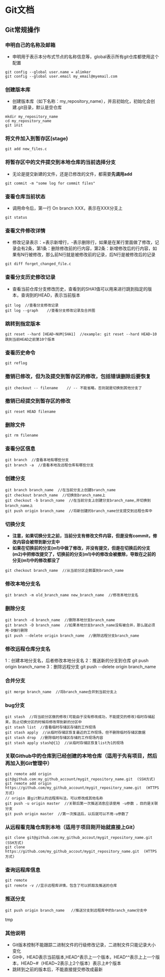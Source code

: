 # Git文档
## Git常规操作
### 申明自己的名称及邮箱
- 申明用于表示本分布式节点的名称信息等，global表示所有git仓库都使用这个配置
``` shell
git config --global user.name = alimker  
git config --global user.email my_email@myemail.com
```

### 创建版本库
- 创建版本库（如下名称：my_repository_name），并且初始化，初始化会创建.git目录，默认是空仓库
``` shell
mkdir my_repository_name
cd my_repository_name
git init
```

### 将文件加入到暂存区(stage)
``` shell
git add new_files.c
```

### 将暂存区中的文件提交到**本地仓库**的当前选择分支
- 无论是提交新建的文件，还是已修改的文件，都需要**先调用add**
``` shell
git commit -m "some log for commit files"
```

### 查看仓库当前状态
- 调用命令后，第一行 On branch XXX，表示在XXX分支上
``` shell
git status
```

### 查看文件修改详情
- 修改记录表示：+表示新增行，-表示删除行，如果是在某行里面做了修改，记录会有2条，第1条：删除修改前的行内容，第2条：新增修改后的行内容，如果有N行被修改，那么前N行就是被修改前的记录，后N行是被修改后的记录
``` shell
git diff forget_changed_file.c
```

### 查看分支历史修改记录
- 查看当前仓库分支修改历史，查看到的SHA1值可以用来进行跳到指定的版本，查询到的HEAD，表示当前版本
``` shell
git log  //查看分支修改记录
git log --graph    //查看分支修改记录及合并图
```

### 跳转到指定版本
``` shell
git reset --hard [HEAD~NUM|SHA1]  //example: git reset --hard HEAD~10 跳到当前HEAD之前第10个版本
```

### 查看历史命令
``` shell
git reflog
```

### 撤销已修改，但为及提交到暂存区的修改，包括错误删除后要恢复
``` shell
git checkout -- filename    // -- 不能省略，否则就是切换到其他分支了
```

### 撤销已经提交到暂存区的修改
``` shell
git reset HEAD filename
```

### 删除文件
``` shell
git rm filename
```

### 查看分区信息
``` shell
git branch  //查看本地有哪些分支
git branch -a  //查看本地及远程仓库有哪些分支
```

### 创建分支
``` shell
git branch branch_name  //在当前分支上创建branch_name
git checkout branch_name  //切换到branch_name上
git checkout -b branch_name  //在当前分支上创建分支branch_name,并切换到branch_name上
git push origin branch_name  //将新创建的branch_name分支提交到远程仓库中
```
### 切换分支
- **注意，如果切换分支之前，当前分支有修改文件内容，但是没有commit，修改内容会被带到新分支中**
- **如果在切换前的分支(m1)中做了修改，并没有提交，但是在切换后的分支(m2)中把修改提交了，切换前的分支(m1)中的修改会被撤除，导致在之前的分支(m1)中的修改都没了**
``` shell
git checkout branch_name  //从当前分区企鹅蛋到branch_name
```
### 修改本地分支名
``` shell
git branch -m old_branch_name new_branch_name  //修改本地分支名
```

### 删除分支
``` shell
git branch -d branch_name  //删除本地分支branch_name
git branch -D branch_name  //如果本地分支branch_name没有被合并，那么就必须用-D强行删除
git push --delete origin branch_name  //删除远程分支branch_name
```

### 修改远程仓库分支名
1：创建本地分支名，后者修改本地分支名
2：推送新的分支到仓库 git push origin branch_name
3：删除远程分支 git push --delete origin branch_name

### 合并分支
``` shell
git merge branch_name  //将branch_name合并到当前分支上
```

### bug分支
``` shell
git stash  //将当前分区做的修改(可能由于没有修改成功，不能提交的修改)临时存储起来，防止切换分区的时候将修改带到新的分区中
git stash list  //查看临时存储区存储的工作现场
git stash apply  //从临时存储区恢复最近的工作现场，但不删除临时存储区数据
git stash drop  //删除临时存储区存储的工作现场内容
git stash apply stash@{1}  //从临时存储区恢复list为1的现场
```

### 关联Github中的仓库到已经创建的本地仓库（适用于先有项目，然后再加入到Git管理中）
``` shell
git remote add origin git@github.com:my_github_account/mygit_repository_name.git  (SSH方式)
git remote add origin https://github.com/my_github_account/mygit_repository_name.git  (HTTPS方式)
// origin 是git默认的远程库叫法，可以修改成其他名称
git push -u origin master  //关联后第一次推送消息应该使用 -u参数 ，目的是关联分支
git push origin master  //第一次推送后，以后就可以不用-u参数了
```

### 从远程看克隆仓库到本地（适用于项目刚开始就直接上Git）
``` shell
git clone git@github.com:my_github_accout/mygit_repository_name.git  (SSH方式)
git clone https://github.com/my_github_accout/mygit_repository_name.git  (HTTPS方式)
```

### 查询远程库信息
``` shell
git remote
git remote -v //显示远程库详情，包含了可以抓取及推送的仓库
```

### 推送分支
``` shell
git push origin branch_name   //推送分支到远程库中的branch_name分支中
```
tmp
### 其他说明
- Git版本控制不能跟踪二进制文件的行级修改记录，二进制文件只能记录大小变化
- Git中，HEAD表示当前版本,HEAD^表示上一个版本，HEAD^^表示上上一个版本，HEAD~#（HEAD~2表示上2个版本）表示上#个版本
- 跳转到之前的版本后，不能直接提交修改成最新
